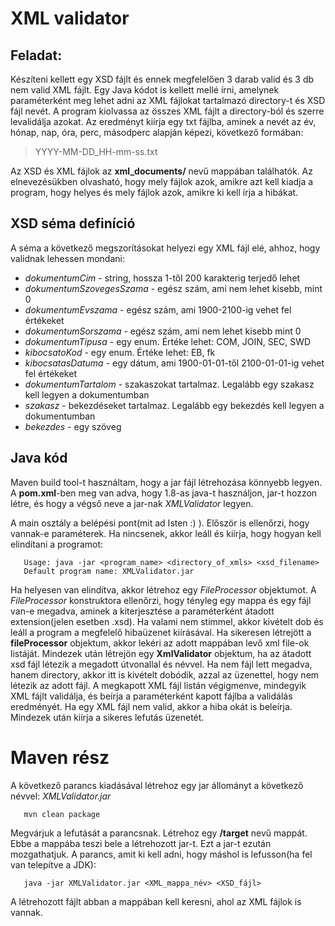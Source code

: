 # XML validator

## Feladat:
Készíteni kellett egy XSD fájlt és ennek megfelelően 3 darab valid és 3 db nem valid XML fájlt. Egy Java kódot is kellett mellé írni, amelynek paraméterként meg lehet adni az XML fájlokat tartalmazó directory-t és XSD fájl nevét. A program kiolvassa az összes XML fájlt a directory-ból és szerre levalidálja azokat. Az eredményt kiírja egy txt fájlba, aminek a nevét az év, hónap, nap, óra, perc, másodperc alapján képezi, következő formában:
> YYYY-MM-DD_HH-mm-ss.txt

Az XSD és XML fájlok az __xml_documents/__ nevű mappában találhatók. Az elnevezésükben olvasható, hogy mely fájlok azok, amikre azt kell kiadja a program, hogy helyes és mely fájlok azok, amikre ki kell írja a hibákat.

## XSD séma definíció
A séma a következő megszorításokat helyezi egy XML fájl elé, ahhoz, hogy validnak lehessen mondani:
- *dokumentumCim*           - string, hossza 1-től 200 karakterig terjedő lehet
- *dokumentumSzovegesSzama* - egész szám, ami nem lehet kisebb, mint 0
- *dokumentumEvszama*       - egész szám, ami 1900-2100-ig vehet fel értékeket
- *dokumentumSorszama*      - egész szám, ami nem lehet kisebb mint 0
- *dokumentumTipusa*        - egy enum. Értéke lehet: COM, JOIN, SEC, SWD
- *kibocsatoKod*            - egy enum. Értéke lehet: EB, fk
- *kibocsatasDatuma*        - egy dátum, ami 1900-01-01-től 2100-01-01-ig vehet fel értékeket
- *dokumentumTartalom*      - szakaszokat tartalmaz. Legalább egy szakasz kell legyen a dokumentumban
- *szakasz*                 - bekezdéseket tartalmaz. Legalább egy bekezdés kell legyen a dokumentumban
- *bekezdes*                - egy szöveg

## Java kód
Maven build tool-t használtam, hogy a jar fájl létrehozása könnyebb legyen. A __pom.xml__-ben meg van adva, hogy 1.8-as java-t használjon, jar-t hozzon létre, és hogy a végső neve a jar-nak *XMLValidator* legyen. 

A main osztály a belépési pont(mit ad Isten :) ). Először is ellenőrzi, hogy vannak-e paraméterek. Ha nincsenek, akkor leáll és kiírja, hogy hogyan kell elindítani a programot:
```
   Usage: java -jar <program_name> <directory_of_xmls> <xsd_filename>
   Default program name: XMLValidator.jar 
```

Ha helyesen van elindítva, akkor létrehoz egy *FileProcessor* objektumot. A *FileProcessor* konstruktora ellenőrzi, hogy tényleg egy mappa és egy fájl van-e megadva, aminek a kiterjesztése a paraméterként átadott extension(jelen esetben .xsd). Ha valami nem stimmel, akkor kivételt dob és leáll a program a megfelelő hibaüzenet kiírásával. 
Ha sikeresen létrejött a __fileProcessor__ objektum, akkor lekéri az adott mappában levő xml file-ok listáját. 
Mindezek után létrejön egy __XmlValidator__ objektum, ha az átadott xsd fájl létezik a megadott útvonallal és névvel. Ha nem fájl lett megadva, hanem directory, akkor itt is kivételt dobódik, azzal az üzenettel, hogy nem létezik az adott fájl. 
A megkapott XML fájl listán végigmenve, mindegyik XML fájlt validálja, és beírja a paraméterként kapott fájlba a validálás eredményét. Ha egy XML fájl nem valid, akkor a hiba okát is beleírja. Mindezek után kiírja a sikeres lefutás üzenetét.

# Maven rész
A következő parancs kiadásával létrehoz egy jar állományt a következő névvel: *XMLValidator.jar*
``` 
   mvn clean package 
```

Megvárjuk a lefutását a parancsnak. Létrehoz egy __/target__ nevű mappát. Ebbe a mappába teszi bele a létrehozott jar-t.
Ezt a jar-t ezután mozgathatjuk. A parancs, amit ki kell adni, hogy máshol is lefusson(ha fel van telepítve a JDK):
```
   java -jar XMLValidator.jar <XML_mappa_név> <XSD_fájl>
```

A létrehozott fájlt abban a mappában kell keresni, ahol az XML fájlok is vannak.
